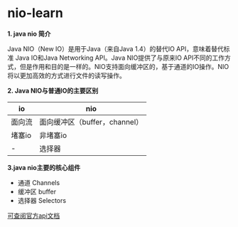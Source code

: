 # nio-learn
**1.  java nio 简介**

Java NIO（New IO）是用于Java（来自Java 1.4）的替代IO API，意味着替代标准 Java IO和Java Networking API。Java NIO提供了与原来IO API不同的工作方式，但是作用和目的是一样的。NIO支持面向缓冲区的，基于通道的IO操作。NIO将以更加高效的方式进行文件的读写操作。

**2. Java NIO与普通IO的主要区别**

io | nio
---|---
面向流|面向缓冲区（buffer，channel）
堵塞io|非堵塞io
-| 选择器

**3.java nio主要的核心组件**
- 通道 Channels
- 缓冲区 buffer
- 选择器 Selectors







[可查阅官方api文档](https://docs.oracle.com/javase/8/docs/api/java/nio/package-summary.html)